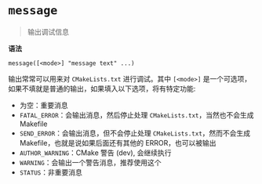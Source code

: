 # `message`

> 输出调试信息

**语法**

```
message([<mode>] "message text" ...)
```

输出常常可以用来对 `CMakeLists.txt` 进行调试。其中 `[<mode>]` 是一个可选项，如果不填就是普通的输出，如果填入以下选项，将有特定功能:

- 为空：重要消息
- `FATAL_ERROR`：会输出消息，然后停止处理 `CMakeLists.txt`，当然也不会生成 Makefile
- `SEND_ERROR`：会输出消息，但不会停止处理 `CMakeLists.txt`，然而不会生成 Makefile，也就是说如果后面还有其他的 ERROR，也可以被输出
- `AUTHOR_WARNING`：CMake 警告 (dev), 会继续执行
- `WARNING`：会输出一个警告消息，推荐使用这个
- `STATUS`：非重要消息